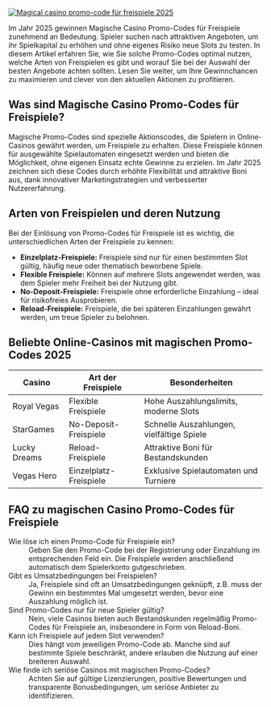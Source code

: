 [![Magical casino promo-code für freispiele 2025](https://123-caf.pages.dev/gitsignup.png)](https://vrmoo.ru/Bt82HjjY)

<p>Im Jahr 2025 gewinnen Magische Casino Promo-Codes für Freispiele zunehmend an Bedeutung. Spieler suchen nach attraktiven Angeboten, um ihr Spielkapital zu erhöhen und ohne eigenes Risiko neue Slots zu testen. In diesem Artikel erfahren Sie, wie Sie solche Promo-Codes optimal nutzen, welche Arten von Freispielen es gibt und worauf Sie bei der Auswahl der besten Angebote achten sollten. Lesen Sie weiter, um Ihre Gewinnchancen zu maximieren und clever von den aktuellen Aktionen zu profitieren.</p>  <h2>Was sind Magische Casino Promo-Codes für Freispiele?</h2> <p>Magische Promo-Codes sind spezielle Aktionscodes, die Spielern in Online-Casinos gewährt werden, um Freispiele zu erhalten. Diese Freispiele können für ausgewählte Spielautomaten eingesetzt werden und bieten die Möglichkeit, ohne eigenen Einsatz echte Gewinne zu erzielen. Im Jahr 2025 zeichnen sich diese Codes durch erhöhte Flexibilität und attraktive Boni aus, dank innovativer Marketingstrategien und verbesserter Nutzererfahrung.</p>  <h2>Arten von Freispielen und deren Nutzung</h2> <p>Bei der Einlösung von Promo-Codes für Freispiele ist es wichtig, die unterschiedlichen Arten der Freispiele zu kennen:</p> <ul>   <li><strong>Einzelplatz-Freispiele:</strong> Freispiele sind nur für einen bestimmten Slot gültig, häufig neue oder thematisch beworbene Spiele.</li>   <li><strong>Flexible Freispiele:</strong> Können auf mehrere Slots angewendet werden, was dem Spieler mehr Freiheit bei der Nutzung gibt.</li>   <li><strong>No-Deposit-Freispiele:</strong> Freispiele ohne erforderliche Einzahlung – ideal für risikofreies Ausprobieren.</li>   <li><strong>Reload-Freispiele:</strong> Freispiele, die bei späteren Einzahlungen gewährt werden, um treue Spieler zu belohnen.</li> </ul>  <h2>Beliebte Online-Casinos mit magischen Promo-Codes 2025</h2> <table>   <thead>     <tr>       <th>Casino</th>       <th>Art der Freispiele</th>       <th>Besonderheiten</th>     </tr>   </thead>   <tbody>     <tr>       <td>Royal Vegas</td>       <td>Flexible Freispiele</td>       <td>Hohe Auszahlungslimits, moderne Slots</td>     </tr>     <tr>       <td>StarGames</td>       <td>No-Deposit-Freispiele</td>       <td>Schnelle Auszahlungen, vielfältige Spiele</td>     </tr>     <tr>       <td>Lucky Dreams</td>       <td>Reload-Freispiele</td>       <td>Attraktive Boni für Bestandskunden</td>     </tr>     <tr>       <td>Vegas Hero</td>       <td>Einzelplatz-Freispiele</td>       <td>Exklusive Spielautomaten und Turniere</td>     </tr>   </tbody> </table>  <h2>FAQ zu magischen Casino Promo-Codes für Freispiele</h2> <dl>   <dt>Wie löse ich einen Promo-Code für Freispiele ein?</dt>   <dd>Geben Sie den Promo-Code bei der Registrierung oder Einzahlung im entsprechenden Feld ein. Die Freispiele werden anschließend automatisch dem Spielerkonto gutgeschrieben.</dd>      <dt>Gibt es Umsatzbedingungen bei Freispielen?</dt>   <dd>Ja, Freispiele sind oft an Umsatzbedingungen geknüpft, z.B. muss der Gewinn ein bestimmtes Mal umgesetzt werden, bevor eine Auszahlung möglich ist.</dd>      <dt>Sind Promo-Codes nur für neue Spieler gültig?</dt>   <dd>Nein, viele Casinos bieten auch Bestandskunden regelmäßig Promo-Codes für Freispiele an, insbesondere in Form von Reload-Boni.</dd>      <dt>Kann ich Freispiele auf jedem Slot verwenden?</dt>   <dd>Dies hängt vom jeweiligen Promo-Code ab. Manche sind auf bestimmte Spiele beschränkt, andere erlauben die Nutzung auf einer breiteren Auswahl.</dd>      <dt>Wie finde ich seriöse Casinos mit magischen Promo-Codes?</dt>   <dd>Achten Sie auf gültige Lizenzierungen, positive Bewertungen und transparente Bonusbedingungen, um seriöse Anbieter zu identifizieren.</dd> </dl>